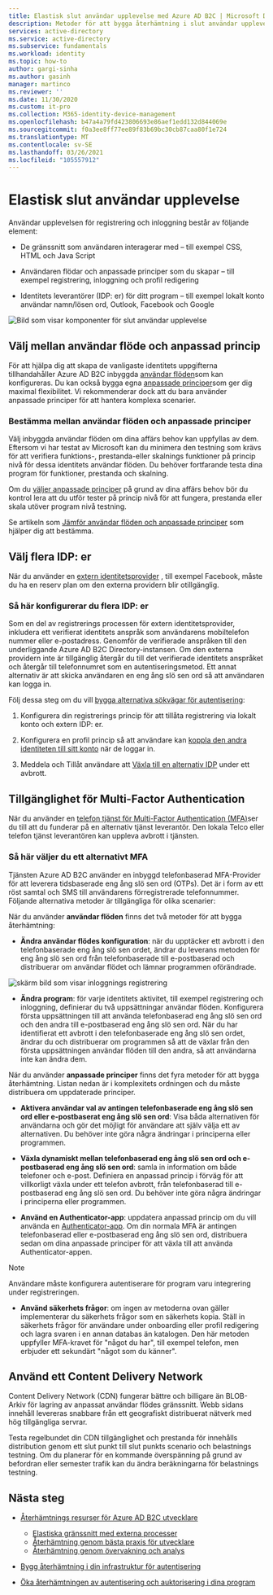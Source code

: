 ```yaml
---
title: Elastisk slut användar upplevelse med Azure AD B2C | Microsoft Docs
description: Metoder för att bygga återhämtning i slut användar upplevelse med hjälp av Azure AD B2C
services: active-directory
ms.service: active-directory
ms.subservice: fundamentals
ms.workload: identity
ms.topic: how-to
author: gargi-sinha
ms.author: gasinh
manager: martinco
ms.reviewer: ''
ms.date: 11/30/2020
ms.custom: it-pro
ms.collection: M365-identity-device-management
ms.openlocfilehash: b47a4a79fd423806693e86aef1edd132d844069e
ms.sourcegitcommit: f0a3ee8ff77ee89f83b69bc30cb87caa80f1e724
ms.translationtype: MT
ms.contentlocale: sv-SE
ms.lasthandoff: 03/26/2021
ms.locfileid: "105557912"
---
```

# <a name="resilient-end-user-experience"></a>Elastisk slut användar upplevelse

Användar upplevelsen för registrering och inloggning består av följande element:

- De gränssnitt som användaren interagerar med – till exempel CSS, HTML och Java Script

- Användaren flödar och anpassade principer som du skapar – till exempel registrering, inloggning och profil redigering

- Identitets leverantörer (IDP: er) för ditt program – till exempel lokalt konto användar namn/lösen ord, Outlook, Facebook och Google

![Bild som visar komponenter för slut användar upplevelse](media/resilient-end-user-experiences/end-user-experience-architecture.png)

## <a name="choose-between-user-flow-and-custom-policy"></a>Välj mellan användar flöde och anpassad princip  

För att hjälpa dig att skapa de vanligaste identitets uppgifterna tillhandahåller Azure AD B2C inbyggda [användar flöden](../../active-directory-b2c/user-flow-overview.md)som kan konfigureras. Du kan också bygga egna [anpassade principer](../../active-directory-b2c/custom-policy-overview.md)som ger dig maximal flexibilitet. Vi rekommenderar dock att du bara använder anpassade principer för att hantera komplexa scenarier.

### <a name="how-to-decide-between-user-flow-and-custom-policy"></a>Bestämma mellan användar flöden och anpassade principer

Välj inbyggda användar flöden om dina affärs behov kan uppfyllas av dem. Eftersom vi har testat av Microsoft kan du minimera den testning som krävs för att verifiera funktions-, prestanda-eller skalnings funktioner på princip nivå för dessa identitets användar flöden. Du behöver fortfarande testa dina program för funktioner, prestanda och skalning.

Om du [väljer anpassade principer](../../active-directory-b2c/custom-policy-get-started.md) på grund av dina affärs behov bör du kontrol lera att du utför tester på princip nivå för att fungera, prestanda eller skala utöver program nivå testning.

Se artikeln som [Jämför användar flöden och anpassade principer](../../active-directory-b2c/custom-policy-overview.md#comparing-user-flows-and-custom-policies) som hjälper dig att bestämma.

## <a name="choose-multiple-idps"></a>Välj flera IDP: er

När du använder en [extern identitetsprovider](../../active-directory-b2c/technical-overview.md#external-identity-providers) , till exempel Facebook, måste du ha en reserv plan om den externa providern blir otillgänglig.

### <a name="how-to-set-up-multiple-idps"></a>Så här konfigurerar du flera IDP: er

Som en del av registrerings processen för extern identitetsprovider, inkludera ett verifierat identitets anspråk som användarens mobiltelefon nummer eller e-postadress. Genomför de verifierade anspråken till den underliggande Azure AD B2C Directory-instansen. Om den externa providern inte är tillgänglig återgår du till det verifierade identitets anspråket och återgår till telefonnumret som en autentiseringsmetod. Ett annat alternativ är att skicka användaren en eng ång slö sen ord så att användaren kan logga in.

 Följ dessa steg om du vill [bygga alternativa sökvägar för autentisering](https://github.com/azure-ad-b2c/samples/tree/master/policies/idps-filter):

 1. Konfigurera din registrerings princip för att tillåta registrering via lokalt konto och extern IDP: er.

 2. Konfigurera en profil princip så att användare kan [koppla den andra identiteten till sitt konto](https://github.com/Azure-Samples/active-directory-b2c-advanced-policies/tree/master/account-linking) när de loggar in.

 3. Meddela och Tillåt användare att [Växla till en alternativ IDP](../../active-directory-b2c/customize-ui-with-html.md#configure-dynamic-custom-page-content-uri) under ett avbrott.

## <a name="availability-of-multi-factor-authentication"></a>Tillgänglighet för Multi-Factor Authentication

När du använder en [telefon tjänst för Multi-Factor Authentication (MFA)](../../active-directory-b2c/phone-authentication-user-flows.md)ser du till att du funderar på en alternativ tjänst leverantör. Den lokala Telco eller telefon tjänst leverantören kan uppleva avbrott i tjänsten.

### <a name="how-to-choose-an-alternate-mfa"></a>Så här väljer du ett alternativt MFA  

Tjänsten Azure AD B2C använder en inbyggd telefonbaserad MFA-Provider för att leverera tidsbaserade eng ång slö sen ord (OTPs). Det är i form av ett röst samtal och SMS till användarens förregistrerade telefonnummer. Följande alternativa metoder är tillgängliga för olika scenarier:

När du använder **användar flöden** finns det två metoder för att bygga återhämtning:

- **Ändra användar flödes konfiguration**: när du upptäcker ett avbrott i den telefonbaserade eng ång slö sen ordet, ändrar du leverans metoden för eng ång slö sen ord från telefonbaserade till e-postbaserad och distribuerar om användar flödet och lämnar programmen oförändrade.

![skärm bild som visar inloggnings registrering](media/resilient-end-user-experiences/create-sign-in.png)

- **Ändra program**: för varje identitets aktivitet, till exempel registrering och inloggning, definierar du två uppsättningar användar flöden. Konfigurera första uppsättningen till att använda telefonbaserad eng ång slö sen ord och den andra till e-postbaserad eng ång slö sen ord. När du har identifierat ett avbrott i den telefonbaserade eng ång slö sen ordet, ändrar du och distribuerar om programmen så att de växlar från den första uppsättningen användar flöden till den andra, så att användarna inte kan ändra dem.  

När du använder **anpassade principer** finns det fyra metoder för att bygga återhämtning. Listan nedan är i komplexitets ordningen och du måste distribuera om uppdaterade principer.

- **Aktivera användar val av antingen telefonbaserade eng ång slö sen ord eller e-postbaserat eng ång slö sen ord**: Visa båda alternativen för användarna och gör det möjligt för användare att själv välja ett av alternativen. Du behöver inte göra några ändringar i principerna eller programmen.

- **Växla dynamiskt mellan telefonbaserad eng ång slö sen ord och e-postbaserad eng ång slö sen ord**: samla in information om både telefoner och e-post. Definiera en anpassad princip i förväg för att villkorligt växla under ett telefon avbrott, från telefonbaserad till e-postbaserad eng ång slö sen ord. Du behöver inte göra några ändringar i principerna eller programmen.

- **Använd en Authenticator-app**: uppdatera anpassad princip om du vill använda en [Authenticator-app](https://github.com/azure-ad-b2c/samples/tree/master/policies/custom-mfa-totp). Om din normala MFA är antingen telefonbaserad eller e-postbaserad eng ång slö sen ord, distribuera sedan om dina anpassade principer för att växla till att använda Authenticator-appen.

>[!Note]
>Användare måste konfigurera autentiserare för program varu integrering under registreringen.

- **Använd säkerhets frågor**: om ingen av metoderna ovan gäller implementerar du säkerhets frågor som en säkerhets kopia. Ställ in säkerhets frågor för användare under onboarding eller profil redigering och lagra svaren i en annan databas än katalogen. Den här metoden uppfyller MFA-kravet för "något du har", till exempel telefon, men erbjuder ett sekundärt "något som du känner".

## <a name="use-a-content-delivery-network"></a>Använd ett Content Delivery Network

Content Delivery Network (CDN) fungerar bättre och billigare än BLOB-Arkiv för lagring av anpassat användar flödes gränssnitt. Webb sidans innehåll levereras snabbare från ett geografiskt distribuerat nätverk med hög tillgängliga servrar.  

Testa regelbundet din CDN tillgänglighet och prestanda för innehålls distribution genom ett slut punkt till slut punkts scenario och belastnings testning. Om du planerar för en kommande överspänning på grund av befordran eller semester trafik kan du ändra beräkningarna för belastnings testning.
  
## <a name="next-steps"></a>Nästa steg

- [Återhämtnings resurser för Azure AD B2C utvecklare](resilience-b2c.md)
  
  - [Elastiska gränssnitt med externa processer](resilient-external-processes.md)
  - [Återhämtning genom bästa praxis för utvecklare](resilience-b2c-developer-best-practices.md)
  - [Återhämtning genom övervakning och analys](resilience-with-monitoring-alerting.md)
- [Bygg återhämtning i din infrastruktur för autentisering](resilience-in-infrastructure.md)
- [Öka återhämtningen av autentisering och auktorisering i dina program](resilience-app-development-overview.md)